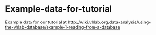 # Example-data-for-tutorial
Example data for our tutorial at http://wiki.vhlab.org/data-analysis/using-the-vhlab-database/example-1-reading-from-a-database
